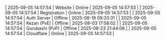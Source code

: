 | 2025-09-05 14:57:54 | Website | Online | 2025-09-05 14:57:53 |
| 2025-09-05 14:57:54 | Registration | Online | 2025-09-05 14:57:53 |
| 2025-09-05 14:57:54 | Auth Server | Offline | 2025-08-18 09:33:31 |
| 2025-09-05 14:57:54 | Kezan (PvE) | Offline | 2025-08-03 17:58:02 |
| 2025-09-05 14:57:54 | Gurubashi (PvP) | Offline | 2025-08-23 21:44:06 |
| 2025-09-05 14:57:54 | Cloudflare | Online | 2025-09-05 14:57:53 |
